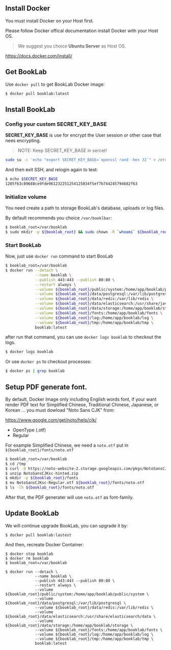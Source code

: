 ## Install Docker

You must install Docker on your Host first.

Please follow Docker offical documentation install Docker with your Host OS.

> We suggest you choice **Ubuntu Server** as Host OS.

[https://docs\.docker\.com/install/](https://docs.docker.com/install/)

## Get BookLab

Use `docker pull` to get BookLab Docker image:

```bash
$ docker pull booklab:latest
```

## Install BookLab

### Config your custom SECRET_KEY_BASE

**SECRET_KEY_BASE** is use for encrypt the User session or other case that nees encrypting.

> NOTE: Keep SECRET_KEY_BASE in sercet!

```bash
sudo su -c 'echo "export SECRET_KEY_BASE=`openssl rand -hex 32`" > /etc/profile.d/rails-profile.sh'
```

And then exit SSH, and relogin again to test:

```bash
$ echo $SECRET_KEY_BASE
1205f63c89688ce9fde961232251254125034f5ef7b744245794682f63
```

### Initialize volume

You need create a path to storage BookLab's database, uploads or log files.

By default recommends you choice `/var/booklbar`:

```bash
$ booklab_root=/var/booklab
$ sudo mkdir -p ${booklab_root} && sudo chown -R `whoami` ${booklab_root}
```

### Start BookLab

Now, just use `docker run` command to start BooLab

```bash
$ booklab_root=/var/booklab
$ docker run --detach \
             --name booklab \
             --publish 443:443 --publish 80:80 \
             --restart always \
             --volume ${booklab_root}/public/system:/home/app/booklab/public/system \
             --volume ${booklab_root}/data/postgresql:/var/lib/postgresql \
             --volume ${booklab_root}/data/redis:/var/lib/redis \
             --volume ${booklab_root}/data/elasticsearch:/usr/share/java/elasticsearch/data \
             --volume ${booklab_root}/data/storage:/home/app/booklab/storage \
             --volume ${booklab_root}/fonts:/home/app/booklab/fonts \
             --volume ${booklab_root}/log:/home/app/booklab/log \
             --volume ${booklab_root}/tmp:/home/app/booklab/tmp \
             booklab:latest
```

after run that command, you can use `docker logs booklab` to checkout the logs.


```bash
$ docker logs booklab
```

Or use `docker ps` to checkout processes:

```bash
$ docker ps | grep booklab
```

## Setup PDF generate font.

By default, Docker Image only including English words font, if your want render PDF text for Simplified Chinese, Traditional Chinese, Japanese, or Korean ... you must dowload "Noto Sans CJK" from:

https://www.google.com/get/noto/help/cjk/

- OpenType (.otf)
- Regular

For example Simplified Chinese, we need a `noto.otf` put in `${booklab_root}/fonts/noto.otf`

```bash
$ booklab_root=/var/booklab
$ cd /tmp
$ curl -O https://noto-website-2.storage.googleapis.com/pkgs/NotoSansCJKsc-hinted.zip
$ unzip NotoSansCJKsc-hinted.zip
$ mkdir -p ${booklab_root}/fonts
$ mv NotoSansCJKsc-Regular.otf ${booklab_root}/fonts/noto.otf
$ ls -lh ${booklab_root}/fonts/noto.otf
```

After that, the PDF generater will use `noto.otf` as font-family.

## Update BookLab

We will continue upgrade BookLab, you can upgrade it by:

```
$ docker pull booklab:lastest
```

And then, recreate Docker Container:

```
$ docker stop booklab
$ docker rm booklab
$ booklab_root=/var/booklab

$ docker run --detach \
             --name booklab \
             --publish 443:443 --publish 80:80 \
             --restart always \
             --volume ${booklab_root}/public/system:/home/app/booklab/public/system \
             --volume ${booklab_root}/data/postgresql:/var/lib/postgresql \
             --volume ${booklab_root}/data/redis:/var/lib/redis \
             --volume ${booklab_root}/data/elasticsearch:/usr/share/elasticsearch/data \
             --volume ${booklab_root}/data/storage:/home/app/booklab/storage \
             --volume ${booklab_root}/fonts:/home/app/booklab/fonts \
             --volume ${booklab_root}/log:/home/app/booklab/log \
             --volume ${booklab_root}/tmp:/home/app/booklab/tmp \
             booklab:latest
```
